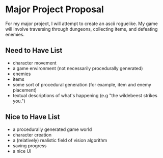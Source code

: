 # Major Project Proposal
For my major project, I will attempt to create an ascii roguelike. My game will involve traversing through dungeons, collecting items, and defeating enemies.

## Need to Have List
- character movement
- a game environment (not necessarily procedurally generated)
- enemies
- items
- some sort of procedural generation (for example, item and enemy placement)
- textual descriptions of what's happening (e.g "the wildebeest strikes you.")


## Nice to Have List
- a procedurally generated game world
- character creation
- a (relatively) realistic field of vision algorithm
- saving progress
- a nice UI

